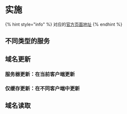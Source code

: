 # 实施

{% hint style="info" %}
对应的[官方页面地址](https://contributing.bitwarden.com/architecture/clients/services/implementation)
{% endhint %}

## 不同类型的服务 <a href="#different-types-of-services" id="different-types-of-services"></a>

## 域名更新 <a href="#domain-updates" id="domain-updates"></a>

### 服务器更新：在当前客户端更新 <a href="#server-update-updated-in-the-current-client" id="server-update-updated-in-the-current-client"></a>

### 仅缓存更新：在不同客户端中更新 <a href="#cache-only-update-updated-in-a-different-client" id="cache-only-update-updated-in-a-different-client"></a>

## 域名读取 <a href="#domain-reads" id="domain-reads"></a>
